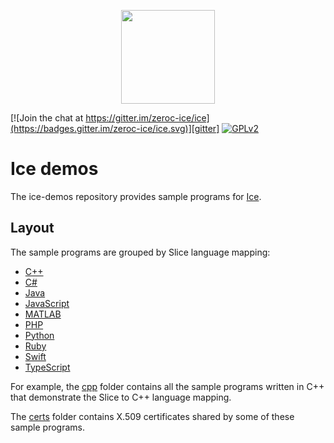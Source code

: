 <p align="center">
  <img src="https://raw.githubusercontent.com/zeroc-ice/ice-demos/main/.github/assets/ice-banner.svg" height="150" width="150" />
</p>

[![Join the chat at https://gitter.im/zeroc-ice/ice](https://badges.gitter.im/zeroc-ice/ice.svg)][gitter]
[![GPLv2](https://img.shields.io/github/license/zeroc-ice/ice?color=red)][GPLv2]

# Ice demos

The ice-demos repository provides sample programs for [Ice](https://github.com/zeroc-ice/ice).

## Layout

The sample programs are grouped by Slice language mapping:

- [C++](./cpp)
- [C#](./csharp)
- [Java](./java)
- [JavaScript](./js)
- [MATLAB](./matlab)
- [PHP](./php)
- [Python](./python)
- [Ruby](./ruby)
- [Swift](./swift)
- [TypeScript](./typescript)

For example, the [cpp](./cpp) folder contains all the sample programs written
in C++ that demonstrate the Slice to C++ language mapping.

The [certs](./certs) folder contains X.509 certificates shared by some of these
sample programs.

[gitter]: https://gitter.im/zeroc-ice/ice?utm_source=badge&utm_medium=badge&utm_campaign=pr-badge&utm_content=badge
[GPLv2]: https://github.com/zeroc-ice/ice/blob/3.7/LICENSE
